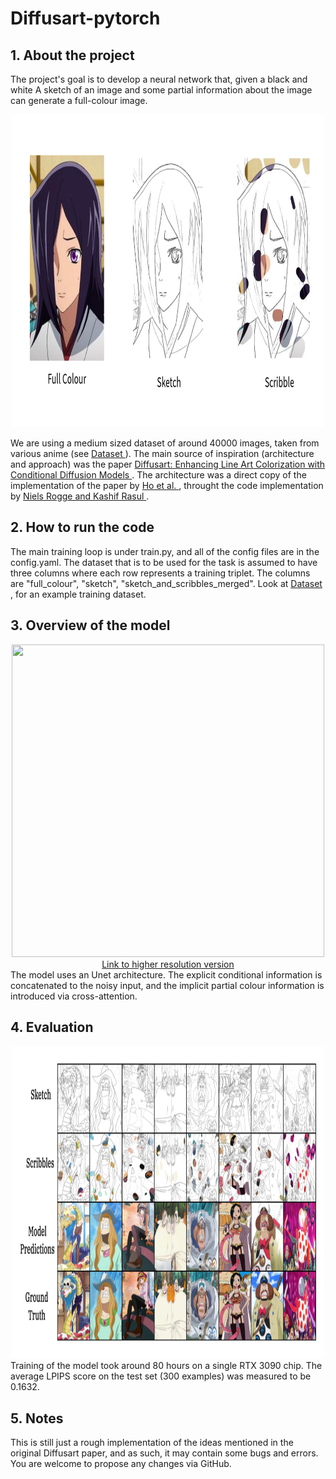 <h1> Diffusart-pytorch</h1>

## 1. About the project

The project's goal is to develop a neural network that, given a black and white
A sketch of an image and some partial information about the image can generate
a full-colour image.

<div style="text-align: center;">
  <img src="./examples/training_triplet.png" height="500px" width="500px" />
</div>

We are using a medium sized dataset of around 40000 images, taken from various anime
(see <a href='https://huggingface.co/datasets/pawlo2013/anime_diffusion_full'> Dataset </a>).
The main source of inspiration (architecture and approach) was the paper <a href='https://openaccess.thecvf.com/content/CVPR2023W/CVFAD/papers/Carrillo_Diffusart_Enhancing_Line_Art_Colorization_With_Conditional_Diffusion_Models_CVPRW_2023_paper.pdf'> Diffusart: Enhancing Line Art Colorization with Conditional Diffusion Models </a>. The architecture was a direct copy of the implementation of the paper by <a href='https://arxiv.org/pdf/2006.11239.pdf' > Ho et al. </a>, throught the code implementation by <a href='https://huggingface.co/blog/annotated-diffusion'> Niels Rogge and Kashif Rasul </a>.

## 2. How to run the code

The main training loop is under train.py, and all of the config files are in the config.yaml.
The dataset that is to be used for the task is assumed to have three columns where each row represents a training triplet. The columns are "full_colour", "sketch", "sketch_and_scribbles_merged". Look at <a href='https://huggingface.co/datasets/pawlo2013/anime_diffusion_full'> Dataset </a>, for an example training dataset.

## 3. Overview of the model

<div style="text-align: center;">
  <img src="./examples/model_layout.png" height="500px" width="500px" />
  <br>
 <a href="https://www.tldraw.com/s/v2_c_8OhQWiVZiwMq1-VbE-bza?viewport=-2233,-1032,7715,4420&page=page:page" target="_blank"> Link to higher resolution version</a>
</div>
The model uses an Unet architecture. The explicit conditional information is concatenated to the noisy input, and the implicit partial colour information is introduced via cross-attention.

## 4. Evaluation

<div style="text-align: center;">
  <img src="./examples/model_predictions.png" height="500px" width="500px" />
</div>
Training of the model took around 80 hours on a single RTX 3090 chip. The average LPIPS score on the test set (300 examples) was measured to be 0.1632.

## 5. Notes

This is still just a rough implementation of the ideas mentioned in the original Diffusart paper, and as such, it may contain some bugs and errors. You are welcome to propose any changes via GitHub.
